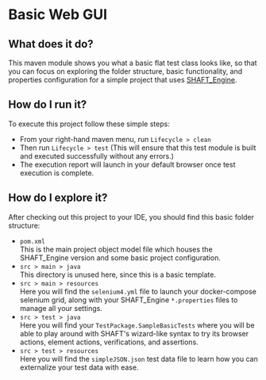 # Basic Web GUI

## What does it do?
This maven module shows you what a basic flat test class looks like, so that you can focus on exploring the folder structure, basic functionality, and properties configuration for a simple project that uses [SHAFT_Engine](https://github.com/shafthq/SHAFT_ENGINE).

## How do I run it?
To execute this project follow these simple steps:
- From your right-hand maven menu, run ```Lifecycle > clean```
- Then run ```Lifecycle > test```
  (This will ensure that this test module is built and executed successfully without any errors.)
- The execution report will launch in your default browser once test execution is complete.

## How do I explore it?
After checking out this project to your IDE, you should find this basic folder structure:
- ```pom.xml``` <br/>This is the main project object model file which houses the SHAFT_Engine version and some basic project configuration.
- ```src > main > java``` <br/>This directory is unused here, since this is a basic template.
- ```src > main > resources``` <br/>Here you will find the ```selenium4.yml``` file to launch your docker-compose selenium grid, along with your SHAFT_Engine ```*.properties``` files to manage all your settings.
- ```src > test > java``` <br/>Here you will find your ```TestPackage.SampleBasicTests``` where you will be able to play around with SHAFT's wizard-like syntax to try its browser actions, element actions, verifications, and assertions.
- ```src > test > resources``` <br/>Here you will find the ```simpleJSON.json``` test data file to learn how you can externalize your test data with ease.